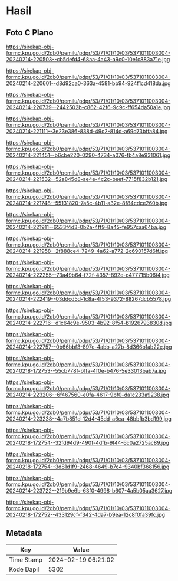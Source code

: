 # Hasil

## Foto C Plano

https://sirekap-obj-formc.kpu.go.id/2db0/pemilu/pdpr/53/71/01/10/03/5371011003004-20240214-220503--cb5defd4-68aa-4a43-a9c0-10e1c883a71e.jpg

https://sirekap-obj-formc.kpu.go.id/2db0/pemilu/pdpr/53/71/01/10/03/5371011003004-20240214-220601--d8d92ca0-363a-4581-bb94-924f1cd418da.jpg

https://sirekap-obj-formc.kpu.go.id/2db0/pemilu/pdpr/53/71/01/10/03/5371011003004-20240214-220739--2442502b-c862-42f6-9c9c-ff654da50a1e.jpg

https://sirekap-obj-formc.kpu.go.id/2db0/pemilu/pdpr/53/71/01/10/03/5371011003004-20240214-221111--3e23e386-838d-49c2-814d-a69d73bffa84.jpg

https://sirekap-obj-formc.kpu.go.id/2db0/pemilu/pdpr/53/71/01/10/03/5371011003004-20240214-221451--b6cbe220-0290-4734-a076-fb4a8e931061.jpg

https://sirekap-obj-formc.kpu.go.id/2db0/pemilu/pdpr/53/71/01/10/03/5371011003004-20240214-221532--52a845d8-ae4e-4c2c-beef-7715f832b121.jpg

https://sirekap-obj-formc.kpu.go.id/2db0/pemilu/pdpr/53/71/01/10/03/5371011003004-20240214-221748--55131820-7a5c-4b11-a32e-8f84cdce260b.jpg

https://sirekap-obj-formc.kpu.go.id/2db0/pemilu/pdpr/53/71/01/10/03/5371011003004-20240214-221911--6533f4d3-0b2a-4ff9-8a45-fe957caa64ba.jpg

https://sirekap-obj-formc.kpu.go.id/2db0/pemilu/pdpr/53/71/01/10/03/5371011003004-20240214-221958--2f888ce4-7249-4a62-a772-2c690157d6ff.jpg

https://sirekap-obj-formc.kpu.go.id/2db0/pemilu/pdpr/53/71/01/10/03/5371011003004-20240214-222255--73a49b64-f72f-4357-892e-c477715b06f4.jpg

https://sirekap-obj-formc.kpu.go.id/2db0/pemilu/pdpr/53/71/01/10/03/5371011003004-20240214-222419--03ddcd5d-1c8a-4f53-9372-88267dcb5578.jpg

https://sirekap-obj-formc.kpu.go.id/2db0/pemilu/pdpr/53/71/01/10/03/5371011003004-20240214-222716--d1c64c9e-9503-4b92-8f54-b1926793830d.jpg

https://sirekap-obj-formc.kpu.go.id/2db0/pemilu/pdpr/53/71/01/10/03/5371011003004-20240214-222757--0b66bbf3-897e-4abb-a27b-8d366b1ab22e.jpg

https://sirekap-obj-formc.kpu.go.id/2db0/pemilu/pdpr/53/71/01/10/03/5371011003004-20240218-172753--55cb778f-b1fa-4f0e-b476-5e33013bab7a.jpg

https://sirekap-obj-formc.kpu.go.id/2db0/pemilu/pdpr/53/71/01/10/03/5371011003004-20240214-223206--6f467560-e0fa-4617-9bf0-da1c233a9238.jpg

https://sirekap-obj-formc.kpu.go.id/2db0/pemilu/pdpr/53/71/01/10/03/5371011003004-20240214-223238--4a7b851d-12d4-45dd-a6ca-48bbfb3bd199.jpg

https://sirekap-obj-formc.kpu.go.id/2db0/pemilu/pdpr/53/71/01/10/03/5371011003004-20240218-172754--32fd94d9-490f-4dfb-9f44-6c0a2725ac89.jpg

https://sirekap-obj-formc.kpu.go.id/2db0/pemilu/pdpr/53/71/01/10/03/5371011003004-20240218-172754--3d81d1f9-2468-4649-b7c4-9340bf368156.jpg

https://sirekap-obj-formc.kpu.go.id/2db0/pemilu/pdpr/53/71/01/10/03/5371011003004-20240214-223722--219b9e6b-63f0-4998-b607-4a5b05aa3627.jpg

https://sirekap-obj-formc.kpu.go.id/2db0/pemilu/pdpr/53/71/01/10/03/5371011003004-20240218-172752--433129cf-f342-4da7-b9ea-12c8f0fa39fc.jpg


## Metadata

| Key        | Value               |
| ---------- | ------------------- |
| Time Stamp | 2024-02-19 06:21:02 |
| Kode Dapil | 5302                |



